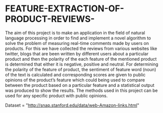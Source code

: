 FEATURE-EXTRACTION-OF-PRODUCT-REVIEWS-
======================================
The aim of this project is to make an application in the field of natural language 
processing in order to find and implement a novel algorithm to solve the problem of 
measuring real-time comments made by users on products. For this we have collected the 
reviews from various websites like twitter, blogs that are been written by different users 
about a particular product and then the polarity of the each feature of the mentioned 
product is determined that either it is negative, positive and neutral. For determining the 
polarity of the feature of product, the sentiment of feature word (noun) of the text is 
calculated and corresponding scores are given to public opinions of the product’s feature 
which could being used to compare between the product based on a particular feature and 
a statistical output was produced to show the results. The methods used in this project 
can be used for any specific product with public opinions. 


Dataset = "http://snap.stanford.edu/data/web-Amazon-links.html"
